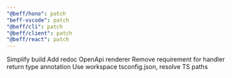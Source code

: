 ```yaml
---
"@beff/hono": patch
"beff-vscode": patch
"@beff/cli": patch
"@beff/client": patch
"@beff/react": patch
---
```


Simplify build
Add redoc OpenApi renderer
Remove requirement for handler return type annotation
Use workspace tsconfig.json, resolve TS paths
